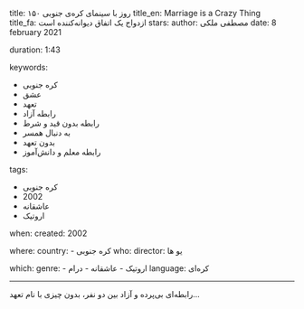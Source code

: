 
title: ۱۵۰ روز با سینمای کره‌ی جنوبی 
title_en: Marriage is a Crazy Thing  
title_fa: ازدواج یک اتفاق دیوانه‌کننده است 
stars: 
author: مصطفی ملکی
date: 8 february 2021

duration: 1:43

keywords:
  - کره جنوبی
  - عشق
  - تعهد
  - رابطه آزاد
  - رابطه بدون قید و شرط
  - به دنبال همسر
  - بدون تعهد
  - رابطه معلم و دانش‌آموز
  
tags:
  - کره جنوبی
  - 2002
  - عاشقانه
  - اروتیک

when:
  created: 2002 

where:
  country: 
    - کره جنوبی 
who:
  director: یو ها

which:
  genre:
    - اروتیک
    - عاشقانه
    - درام
  language: کره‌ای

---

رابطه‌ای بی‌پرده و آزاد بین دو نفر، بدون چیزی با نام تعهد...
